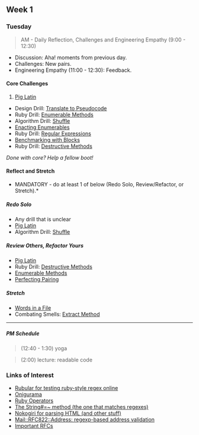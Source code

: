 ## Week 1

### Tuesday

> AM - Daily Reflection, Challenges and Engineering Empathy (9:00 - 12:30)

- Discussion: Aha! moments from previous day.
- Challenges: New pairs.
- Engineering Empathy (11:00 - 12:30): Feedback.

#### Core Challenges

1. [Pig Latin](https://github.com/Devbootcamp/pig-latin-challenge)
- Design Drill: [Translate to Pseudocode](https://github.com/Devbootcamp/design-drill-translate-to-pseudocode-challenge)
- Ruby Drill: [Enumerable Methods](https://github.com/Devbootcamp/ruby-drill-enumerable-methods-challenge)
- Algorithm Drill: [Shuffle](https://github.com/Devbootcamp/algorithm-drill-shuffle-challenge)
- [Enacting Enumerables](https://github.com/Devbootcamp/enacting-enumerables-challenge)
- Ruby Drill: [Regular Expressions](https://github.com/Devbootcamp/ruby-drill-regular-expressions-challenge)
- [Benchmarking with Blocks](https://github.com/Devbootcamp/simple-benchmarking-with-blocks-challenge)
- Ruby Drill: [Destructive Methods](https://github.com/Devbootcamp/ruby-drill-destructive-methods-challenge)

*Done with core? Help a fellow boot!*

#### Reflect and Stretch

* MANDATORY - do at least 1 of below (Redo Solo, Review/Refactor, or Stretch).*

##### Redo Solo

- Any drill that is unclear
- [Pig Latin](https://github.com/Devbootcamp/pig-latin-challenge)
- Algorithm Drill: [Shuffle](https://github.com/Devbootcamp/algorithm-drill-shuffle-challenge)

##### Review Others, Refactor Yours

- [Pig Latin](https://github.com/Devbootcamp/review-others-refactor-yours-pig-latin-challenge)
- Ruby Drill: [Destructive Methods](https://github.com/Devbootcamp/ruby-drill-destructive-methods-challenge)
- [Enumerable Methods](https://github.com/Devbootcamp/review-enumerable-methods-challenge)
- [Perfecting Pairing](https://github.com/Devbootcamp/perfecting-pairing-challenge)

##### Stretch

- [Words in a File](https://github.com/Devbootcamp/words-in-a-file-challenge)
- Combating Smells: [Extract Method](https://github.com/Devbootcamp/combating-smells-extract-method-challenge)

--------------------------------------------------------------------------------

##### PM Schedule

> (12:40 - 1:30) yoga

> (2:00) lecture: readable code

### Links of Interest

- [Rubular for testing ruby-style regex online](http://rubular.com/)
- [Onigurama](http://www.geocities.jp/kosako3/oniguruma/doc/RE.txt)
- [Ruby Operators](http://www.tutorialspoint.com/ruby/ruby_operators.htm)
- [The String#=~ method (the one that matches regexes)](http://www.ruby-doc.org/core-1.9.3/String.html#method-i-3D-7E)
- [Nokogiri for parsing HTML (and other stuff)](http://nokogiri.org/)
- [Mail::RFC822::Address: regexp-based address validation](http://ex-parrot.com/~pdw/Mail-RFC822-Address.html)
- [Important RFCs](http://tangentsoft.net/rfcs/)
